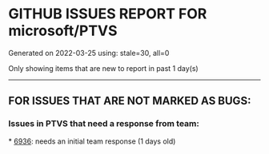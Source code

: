 
# GITHUB ISSUES REPORT FOR microsoft/PTVS


Generated on 2022-03-25 using: stale=30, all=0


Only showing items that are new to report in past 1 day(s)


---

## FOR ISSUES THAT ARE NOT MARKED AS BUGS:


### Issues in PTVS that need a response from team:


\* [6936](https://github.com/microsoft/PTVS/issues/6936 "Skip tests after clicking “Analyze Code Coverage”."): needs an initial team response (1 days old)
